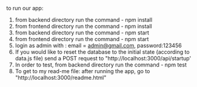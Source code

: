 to run our app:

1. from backend directory run the command - npm install
2. from frontend directory run the command - npm install
3. from backend directory run the command - npm start
4. from frontend directory run the command - npm start
5. login as admin with : email = admin@gmail.com, password:123456
6. If you would like to reset the database to the initial state (according to data.js file) send a POST
   request to "http://localhost:3000/api/startup'
7. In order to test, from backend directory run the command - npm test
8. To get to my read-me file:
   after running the app, go to "http://localhost:3000/readme.html"

